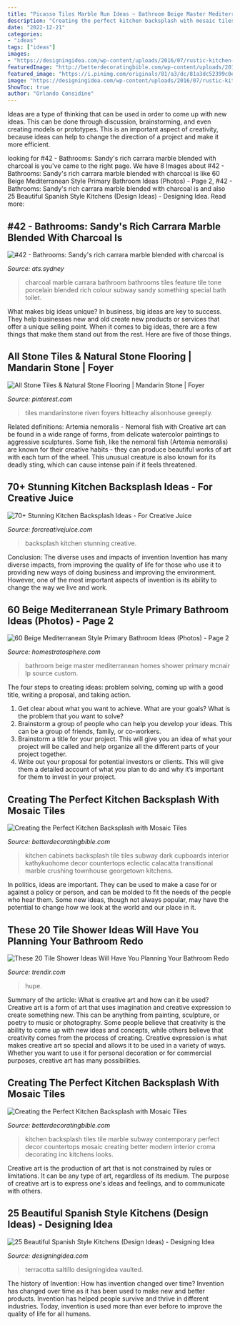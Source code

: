 ```yaml
---
title: "Picasso Tiles Marble Run Ideas ~ Bathroom Beige Master Mediterranean Homes Shower Primary Mcnair Lp Source Custom"
description: "Creating the perfect kitchen backsplash with mosaic tiles"
date: "2022-12-21"
categories:
- "ideas"
tags: ["ideas"]
images:
- "https://designingidea.com/wp-content/uploads/2016/07/rustic-kitchen-with-green-cabinets-terracotta-floor-tiles-vaulted-ceiling.jpg"
featuredImage: "http://betterdecoratingbible.com/wp-content/uploads/2013/10/white-backsplash-marble-countertops-glass-subway-tiles-how-to-custom-interior-decor-design-better-decorating-bible-blog-contemporary-kitchen.jpg"
featured_image: "https://i.pinimg.com/originals/81/a3/dc/81a3dc52399c0ef15aefd2e8508fd2ef.jpg"
image: "https://designingidea.com/wp-content/uploads/2016/07/rustic-kitchen-with-green-cabinets-terracotta-floor-tiles-vaulted-ceiling.jpg"
ShowToc: true
author: "Orlando Considine"
---
```



Ideas are a type of thinking that can be used in order to come up with new ideas. This can be done through discussion, brainstorming, and even creating models or prototypes. This is an important aspect of creativity, because ideas can help to change the direction of a project and make it more efficient.

	

		
looking for #42 - Bathrooms: Sandy&#039;s rich carrara marble blended with charcoal is you've came to the right page. We have 8 Images about #42 - Bathrooms: Sandy&#039;s rich carrara marble blended with charcoal is like 60 Beige Mediterranean Style Primary Bathroom Ideas (Photos) - Page 2, #42 - Bathrooms: Sandy&#039;s rich carrara marble blended with charcoal is and also 25 Beautiful Spanish Style Kitchens (Design Ideas) - Designing Idea. Read more:
		
    
## #42 - Bathrooms: Sandy&#039;s Rich Carrara Marble Blended With Charcoal Is

<img loading=lazy src="https://cdn.shopify.com/s/files/1/0251/6513/5960/t/6/assets/6ed99b6ef51b--JCP-42-Carrara-marble-feature-wall-with-oval-bath-tub-and-black-tapware.-Back-to-wall-toilet-on-right-side.jpg?v=1582762788" onerror="this.onerror=null;this.src='https://tse3.mm.bing.net/th?id=OIP.NS1k15F3ck9hcWhvNDMW5wHaE8&amp;pid=15.1';" alt="#42 - Bathrooms: Sandy&#039;s rich carrara marble blended with charcoal is">

_Source: ats.sydney_

>charcoal marble carrara bathroom bathrooms tiles feature tile tone porcelain blended rich colour subway sandy something special bath toilet. 

	

What makes big ideas unique?
In business, big ideas are key to success. They help businesses new and old create new products or services that offer a unique selling point. When it comes to big ideas, there are a few things that make them stand out from the rest. Here are five of those things.

    
## All Stone Tiles &amp; Natural Stone Flooring | Mandarin Stone | Foyer

<img loading=lazy src="https://i.pinimg.com/originals/81/a3/dc/81a3dc52399c0ef15aefd2e8508fd2ef.jpg" onerror="this.onerror=null;this.src='https://tse1.mm.bing.net/th?id=OIP.IfAe9jEySh4qNdvjCdbTwQHaJ4&amp;pid=15.1';" alt="All Stone Tiles &amp; Natural Stone Flooring | Mandarin Stone | Foyer">

_Source: pinterest.com_

>tiles mandarinstone riven foyers hitteachy alisonhouse geeeply. 

	

Related definitions: Artemia nemoralis - Nemoral fish with
Creative art can be found in a wide range of forms, from delicate watercolor paintings to aggressive sculptures. Some fish, like the nemoral fish (Artemia nemoralis) are known for their creative habits - they can produce beautiful works of art with each turn of the wheel. This unusual creature is also known for its deadly sting, which can cause intense pain if it feels threatened.

    
## 70+ Stunning Kitchen Backsplash Ideas - For Creative Juice

<img loading=lazy src="https://i0.wp.com/forcreativejuice.com/wp-content/uploads/2017/08/stunning-kitchen-backsplash-ideas/40-stunning-kitchen-backsplash-ideas.jpg?w=600" onerror="this.onerror=null;this.src='https://tse2.mm.bing.net/th?id=OIP.qZUSLr58gE_HKYhtpt-0JAHaJ4&amp;pid=15.1';" alt="70+ Stunning Kitchen Backsplash Ideas - For Creative Juice">

_Source: forcreativejuice.com_

>backsplash kitchen stunning creative. 

	

Conclusion: The diverse uses and impacts of invention
Invention has many diverse impacts, from improving the quality of life for those who use it to providing new ways of doing business and improving the environment. However, one of the most important aspects of invention is its ability to change the way we live and work.

    
## 60 Beige Mediterranean Style Primary Bathroom Ideas (Photos) - Page 2

<img loading=lazy src="https://www.homestratosphere.com/wp-content/uploads/2019/10/beige-mediterranean-style-master-bathroom-hz-oct102019-65-min-870x576.jpg" onerror="this.onerror=null;this.src='https://tse4.mm.bing.net/th?id=OIP.rgmW1ckGGOBzreiT6u8GNgHaE5&amp;pid=15.1';" alt="60 Beige Mediterranean Style Primary Bathroom Ideas (Photos) - Page 2">

_Source: homestratosphere.com_

>bathroom beige master mediterranean homes shower primary mcnair lp source custom. 

	

The four steps to creating ideas: problem solving, coming up with a good title, writing a proposal, and taking action.
1. Get clear about what you want to achieve. What are your goals? What is the problem that you want to solve? 
2. Brainstorm a group of people who can help you develop your ideas. This can be a group of friends, family, or co-workers. 
3. Brainstorm a title for your project. This will give you an idea of what your project will be called and help organize all the different parts of your project together. 
4. Write out your proposal for potential investors or clients. This will give them a detailed account of what you plan to do and why it’s important for them to invest in your project.

    
## Creating The Perfect Kitchen Backsplash With Mosaic Tiles

<img loading=lazy src="http://betterdecoratingbible.com/wp-content/uploads/2013/10/subway-tiles-kitchen-backplash-small-white-black-cupboards-ideas-decor-interior-design-better-decorating-bible-blog-how-to-eclectic-kitchen.jpg" onerror="this.onerror=null;this.src='https://tse1.mm.bing.net/th?id=OIP.QSxua8SJHaHRzW8yYSHOXgHaLJ&amp;pid=15.1';" alt="Creating the Perfect Kitchen Backsplash with Mosaic Tiles">

_Source: betterdecoratingbible.com_

>kitchen cabinets backsplash tile tiles subway dark cupboards interior kathykuohome decor countertops eclectic calacatta transitional marble crushing townhouse georgetown kitchens. 

	

In politics, ideas are important. They can be used to make a case for or against a policy or person, and can be molded to fit the needs of the people who hear them. Some new ideas, though not always popular, may have the potential to change how we look at the world and our place in it.

    
## These 20 Tile Shower Ideas Will Have You Planning Your Bathroom Redo

<img loading=lazy src="https://cdn.trendir.com/wp-content/uploads/2017/05/penny-round-tiles-and-subway-tile-showers.jpeg" onerror="this.onerror=null;this.src='https://tse4.mm.bing.net/th?id=OIP.0SO5SeT-CkbTPjRPv7FxNAHaLG&amp;pid=15.1';" alt="These 20 Tile Shower Ideas Will Have You Planning Your Bathroom Redo">

_Source: trendir.com_

>hupe. 

	

Summary of the article: What is creative art and how can it be used?
Creative art is a form of art that uses imagination and creative expression to create something new. This can be anything from painting, sculpture, or poetry to music or photography. Some people believe that creativity is the ability to come up with new ideas and concepts, while others believe that creativity comes from the process of creating. Creative expression is what makes creative art so special and allows it to be used in a variety of ways. Whether you want to use it for personal decoration or for commercial purposes, creative art has many possibilities.

    
## Creating The Perfect Kitchen Backsplash With Mosaic Tiles

<img loading=lazy src="http://betterdecoratingbible.com/wp-content/uploads/2013/10/white-backsplash-marble-countertops-glass-subway-tiles-how-to-custom-interior-decor-design-better-decorating-bible-blog-contemporary-kitchen.jpg" onerror="this.onerror=null;this.src='https://tse2.mm.bing.net/th?id=OIP.i-vjPKeVr5w4mOBWStTMAAHaJH&amp;pid=15.1';" alt="Creating the Perfect Kitchen Backsplash with Mosaic Tiles">

_Source: betterdecoratingbible.com_

>kitchen backsplash tiles tile marble subway contemporary perfect decor countertops mosaic creating better modern interior croma decorating inc kitchens looks. 

	

Creative art is the production of art that is not constrained by rules or limitations. It can be any type of art, regardless of its medium. The purpose of creative art is to express one's ideas and feelings, and to communicate with others.

    
## 25 Beautiful Spanish Style Kitchens (Design Ideas) - Designing Idea

<img loading=lazy src="https://designingidea.com/wp-content/uploads/2016/07/rustic-kitchen-with-green-cabinets-terracotta-floor-tiles-vaulted-ceiling.jpg" onerror="this.onerror=null;this.src='https://tse4.mm.bing.net/th?id=OIP.5FzJjwh225_tGnaLRc17CwHaE7&amp;pid=15.1';" alt="25 Beautiful Spanish Style Kitchens (Design Ideas) - Designing Idea">

_Source: designingidea.com_

>terracotta saltillo designingidea vaulted. 

	

The history of Invention: How has invention changed over time?
Invention has changed over time as it has been used to make new and better products. Invention has helped people survive and thrive in different industries. Today, invention is used more than ever before to improve the quality of life for all humans.

